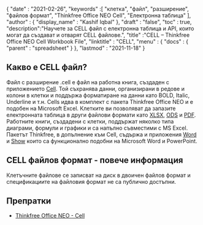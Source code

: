 {
  "date" : "2021-02-26",
  "keywords" :[ "клетка", "файл", "разширение", "файлов формат", "Thinkfree Office NEO Cell", "Електронна таблица" ],
  "author" : {
    "display_name" : "Kashif Iqbal"
},
  "draft" : "false",
  "toc" : true,
  "description":"Научете за CELL файл с електронна таблица и API, които могат да създават и отварят CELL файлове.",
  "title" :"CELL – Thinkfree Office NEO Cell Workbook File",
  "linktitle" : "CELL",
  "menu" : {
    "docs" : {
      "parent" : "spreadsheet"
}
},
  "lastmod" : "2021-11-18"
}

## Какво е CELL файл?

Файл с разширение .cell е файл на работна книга, създаден с приложението [Cell](https://office.hancom.com/). Той съхранява данни, организирани в редове и колони в клетки и поддържа форматиране на данни като BOLD, Italic, Underline и т.н. Cells идва в комплект с пакета Thinkfree Office NEO и е подобен на Microsoft Excel. Клетките ви позволяват да запазите електронната таблица в други файлови формати като [XLSX](/bg/spreadsheet/xlsx/), [ODS](/bg/spreadsheet/ods/) и [PDF](/bg/pdf/). Работните книги, създадени с клетки, поддържат няколко типа диаграми, формули и графики и са напълно съвместими с MS Excel. Пакетът Thinkfree, в допълнение към Cell, съдържа и приложения [Word](https://office.hancom.com/office2020/word/) и [Show](https://office.hancom.com/office2020/show/) които са функционално подобни на Microsoft Word и PowerPoint.

## CELL файлов формат - повече информация

Клетъчните файлове се записват на диск в двоичен файлов формат и спецификациите на файловия формат не са публично достъпни.

## Препратки ##

* [Thinkfree Office NEO - Cell](https://office.hancom.com/)

